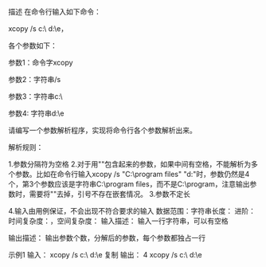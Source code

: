 描述
在命令行输入如下命令：

xcopy /s c:\\ d:\\e，

各个参数如下：

参数1：命令字xcopy

参数2：字符串/s

参数3：字符串c:\\

参数4: 字符串d:\\e

请编写一个参数解析程序，实现将命令行各个参数解析出来。


解析规则：

1.参数分隔符为空格
2.对于用""包含起来的参数，如果中间有空格，不能解析为多个参数。比如在命令行输入xcopy /s "C:\\program files" "d:\"时，参数仍然是4个，第3个参数应该是字符串C:\\program files，而不是C:\\program，注意输出参数时，需要将""去掉，引号不存在嵌套情况。
3.参数不定长

4.输入由用例保证，不会出现不符合要求的输入
数据范围：字符串长度：
进阶：时间复杂度：，空间复杂度：
输入描述：
输入一行字符串，可以有空格

输出描述：
输出参数个数，分解后的参数，每个参数都独占一行

示例1
输入：
xcopy /s c:\\ d:\\e
复制
输出：
4
xcopy
/s
c:\\
d:\\e